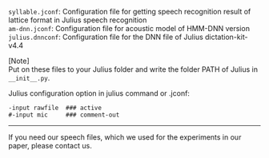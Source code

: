 `syllable.jconf`: Configuration file for getting speech recognition result of lattice format in Julius speech recognition  
`am-dnn.jconf`: Configuration file for acoustic model of HMM-DNN version  
`julius.dnnconf`: Configuration file for the DNN file of Julius dictation-kit-v4.4

[Note]  
Put on these files to your Julius folder and write the folder PATH of Julius in `__init__.py`.

Julius configuration option in julius command or .jconf:   
```
-input rawfile  ### active
#-input mic     ### comment-out
```

---
If you need our speech files, which we used for the experiments in our paper, please contact us.
